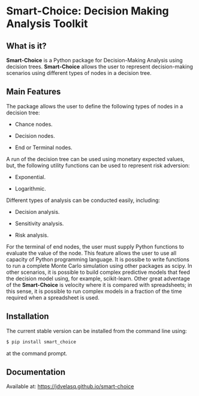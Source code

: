 # Smart-Choice: Decision Making Analysis Toolkit


What is it?
------------------------------------------------------------------------------------

**Smart-Choice** is a Python package for Decision-Making Analysis using decision trees. 
**Smart-Choice** allows the user to represent decision-making scenarios using different types
of nodes in a decision tree.


Main Features
------------------------------------------------------------------------------------

The package allows the user to define the following types of nodes in a decision
tree:

* Chance nodes.

* Decision nodes.

* End or Terminal nodes.

A run of the decision tree can be used using monetary expected values, but, the 
following utility functions can be used to represent risk adversion:

* Exponential.

* Logarithmic.

Different types of analysis can be conducted easily, including:

* Decision analysis.

* Sensitivity analysis.

* Risk analysis.

For the terminal of end nodes, the user must supply Python functions to evaluate the
value of the node. This feature allows the user to use all capacity of Python
programming language. It is possibe to write functions to run a complete Monte Carlo 
simulation using other packages as scipy. In other scenarios, it is possible to 
build complex predictive models that feed the decision model using, for example, 
scikit-learn. Other great adventage of the **Smart-Choice** is velocity where it is compared
with spreadsheets; in this sense, it is possible to run complex models in a 
fraction of the time required when a spreadsheet is used. 



Installation
------------------------------------------------------------------------------------

The current stable version can be installed from the command line using:

```bash
$ pip install smart_choice
``` 

at the command prompt.


Documentation
------------------------------------------------------------------------------------

Available at: https://jdvelasq.github.io/smart-choice


